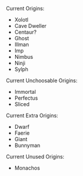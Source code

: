 Current Origins:
- Xolotl
- Cave Dweller
- Centaur?
- Ghost
- Illman
- Imp
- Nimbus
- Ninji
- Sylph

Current Unchoosable Origins:
- Immortal
- Perfectus
- Sliced

Current Extra Origins:
- Dwarf
- Faerie
- Giant
- Bunnyman

Current Unused Origins:
- Monachos
